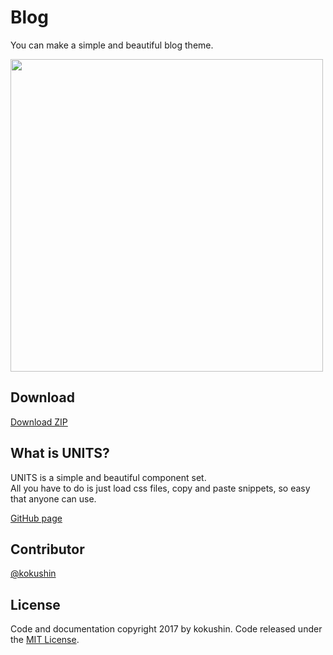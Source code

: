 # Blog

You can make a simple and beautiful blog theme.

<img src="https://unitscss.com//img/themes/blog.png" width="500">

## Download

[Download ZIP](https://github.com/kokushin/unitscss-theme-blog/archive/master.zip)

## What is UNITS?

UNITS is a simple and beautiful component set.   
All you have to do is just load css files, copy and paste snippets, so easy that anyone can use.

[GitHub page](https://github.com/kokushin/unitscss)

## Contributor

[@kokushin](https://github.com/kokushin)

## License

Code and documentation copyright 2017 by kokushin. Code released under the [MIT License](https://github.com/kokushin/units/blob/master/LICENSE).
